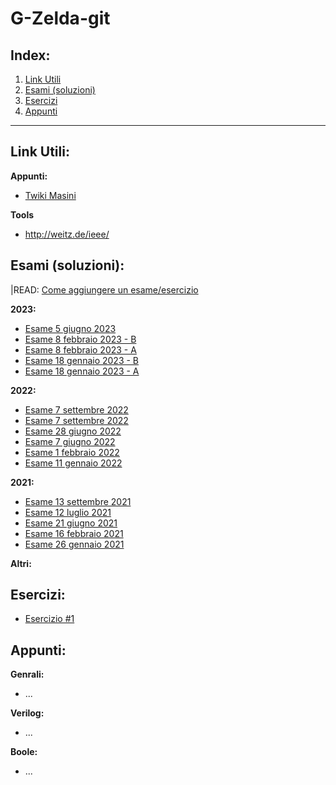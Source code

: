 # G-Zelda-git

## Index:
1. [Link Utili](#Link-Utili)
2. [Esami (soluzioni)](#Esami-(soluzioni))
3. [Esercizi](#Esercizzi)
4. [Appunti](#Appunti)

---
## Link Utili:
**Appunti:**
- [Twiki Masini](https://twiki.di.uniroma1.it/twiki/view/Architetture1/EO/CanaleE_O)

**Tools**
- http://weitz.de/ieee/

## Esami (soluzioni):

|READ: [Come aggiungere un esame/esercizio](Come-aggiungere-un-esame-esercizio.md)

**2023:**
- [Esame 5 giugno 2023](/Primo%20Anno/Progettazione%20di%20Sistemi%20Digitali/Esami/2023/2023-06-05-A-MZ.md)
- [Esame 8 febbraio 2023 - B](/Primo%20Anno/Progettazione%20di%20Sistemi%20Digitali/Esami/2023/2023-02-08-B-MZ.md)
- [Esame 8 febbraio 2023 - A](/Primo%20Anno/Progettazione%20di%20Sistemi%20Digitali/Esami/2023/2023-02-08-A-MZ.md)
- [Esame 18 gennaio 2023 - B](/Primo%20Anno/Progettazione%20di%20Sistemi%20Digitali/Esami/2023/2023-01-18-B-MZ.md)
- [Esame 18 gennaio 2023 - A](/Primo%20Anno/Progettazione%20di%20Sistemi%20Digitali/Esami/2023/2023-01-18-A-MZ.md)

**2022:**
- [Esame 7 settembre 2022](/Primo%20Anno/Progettazione%20di%20Sistemi%20Digitali/Esami/2022/2022-09-07-MZ.md)
- [Esame 7 settembre 2022](/Primo%20Anno/Progettazione%20di%20Sistemi%20Digitali/Esami/2022/2022-09-07-MZ.pdf)
- [Esame 28 giugno 2022](/Primo%20Anno/Progettazione%20di%20Sistemi%20Digitali/Esami/2022/2022-06-28-MZ.md)
- [Esame 7 giugno 2022](/Primo%20Anno/Progettazione%20di%20Sistemi%20Digitali/Esami/2022/2022-06-07-MZ.md)
- [Esame 1 febbraio 2022](/Primo%20Anno/Progettazione%20di%20Sistemi%20Digitali/Esami/2022/2022-02-01-MZ.md)
- [Esame 11 gennaio 2022](/Primo%20Anno/Progettazione%20di%20Sistemi%20Digitali/Esami/2022/2022-01-11-MZ.md)

**2021:**
- [Esame 13 settembre 2021](/Primo%20Anno/Progettazione%20di%20Sistemi%20Digitali/Esami/2021/2021-09-13-MZ.md)
- [Esame 12 luglio 2021](/Primo%20Anno/Progettazione%20di%20Sistemi%20Digitali/Esami/2021/2021-07-12-MZ.md)
- [Esame 21 giugno 2021](/Primo%20Anno/Progettazione%20di%20Sistemi%20Digitali/Esami/2021/2021-06-21-MZ.md)
- [Esame 16 febbraio 2021](/Primo%20Anno/Progettazione%20di%20Sistemi%20Digitali/Esami/2021/2021-02-16-MZ.md)
- [Esame 26 gennaio 2021](/Primo%20Anno/Progettazione%20di%20Sistemi%20Digitali/Esami/2021/2021-01-26-MZ.md)

**Altri:**


## Esercizi:
- [Esercizio #1](https://github.com/Jaxkeeper/G-Zelda-git/issues/1)

## Appunti:
**Genrali:**
- ...

**Verilog:**
- ...

**Boole:**
- ...

